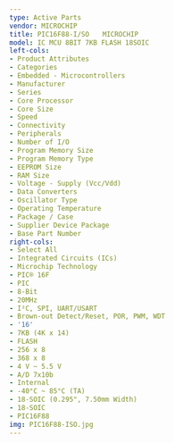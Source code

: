 ```yaml
---
type: Active Parts
vendor: MICROCHIP
title: PIC16F88-I/SO　　MICROCHIP
model: IC MCU 8BIT 7KB FLASH 18SOIC
left-cols:
- Product Attributes
- Categories
- Embedded - Microcontrollers
- Manufacturer
- Series
- Core Processor
- Core Size
- Speed
- Connectivity
- Peripherals
- Number of I/O
- Program Memory Size
- Program Memory Type
- EEPROM Size
- RAM Size
- Voltage - Supply (Vcc/Vdd)
- Data Converters
- Oscillator Type
- Operating Temperature
- Package / Case
- Supplier Device Package
- Base Part Number
right-cols:
- Select All
- Integrated Circuits (ICs)
- Microchip Technology
- PIC® 16F
- PIC
- 8-Bit
- 20MHz
- I²C, SPI, UART/USART
- Brown-out Detect/Reset, POR, PWM, WDT
- '16'
- 7KB (4K x 14)
- FLASH
- 256 x 8
- 368 x 8
- 4 V ~ 5.5 V
- A/D 7x10b
- Internal
- -40°C ~ 85°C (TA)
- 18-SOIC (0.295", 7.50mm Width)
- 18-SOIC
- PIC16F88
img: PIC16F88-ISO.jpg
---
```

